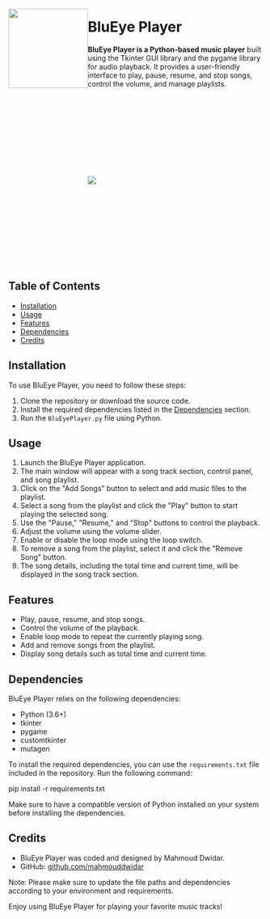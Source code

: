 <img src="https://i.imgur.com/HlAfXHv.png" align="left" height="157px" hspace="0px" vspace="20px">

# BluEye Player

**BluEye Player is a Python-based music player** built using the Tkinter GUI library and the pygame library for audio playback. It provides a user-friendly interface to play, pause, resume, and stop songs, control the volume, and manage playlists.

<img src="https://i.imgur.com/AqHNMuQ.png" hspace="0px" vspace="160px">

## Table of Contents

- [Installation](#installation)
- [Usage](#usage)
- [Features](#features)
- [Dependencies](#dependencies)
- [Credits](#credits)

## Installation

To use BluEye Player, you need to follow these steps:

1. Clone the repository or download the source code.
2. Install the required dependencies listed in the [Dependencies](#dependencies) section.
3. Run the `BluEyePlayer.py` file using Python.

## Usage

1. Launch the BluEye Player application.
2. The main window will appear with a song track section, control panel, and song playlist.
3. Click on the "Add Songs" button to select and add music files to the playlist.
4. Select a song from the playlist and click the "Play" button to start playing the selected song.
5. Use the "Pause," "Resume," and "Stop" buttons to control the playback.
6. Adjust the volume using the volume slider.
7. Enable or disable the loop mode using the loop switch.
8. To remove a song from the playlist, select it and click the "Remove Song" button.
9. The song details, including the total time and current time, will be displayed in the song track section.

## Features

- Play, pause, resume, and stop songs.
- Control the volume of the playback.
- Enable loop mode to repeat the currently playing song.
- Add and remove songs from the playlist.
- Display song details such as total time and current time.

## Dependencies

BluEye Player relies on the following dependencies:

- Python (3.6+)
- tkinter
- pygame
- customtkinter
- mutagen

To install the required dependencies, you can use the `requirements.txt` file included in the repository. Run the following command:

pip install -r requirements.txt


Make sure to have a compatible version of Python installed on your system before installing the dependencies.

## Credits

- BluEye Player was coded and designed by Mahmoud Dwidar.
- GitHub: [github.com/mahmouddwidar](https://github.com/mahmouddwidar)


Note: Please make sure to update the file paths and dependencies according to your environment and requirements.

Enjoy using BluEye Player for playing your favorite music tracks!
